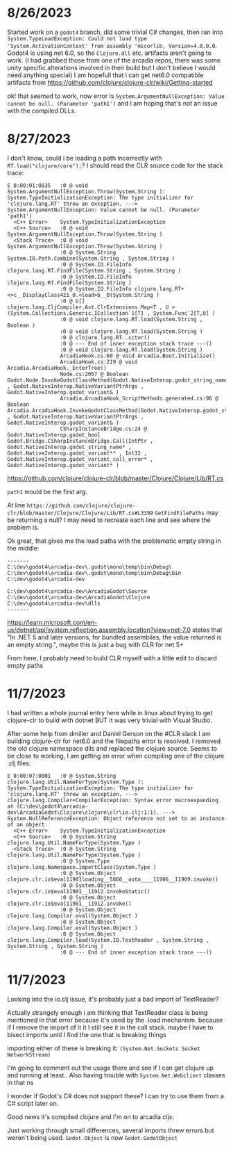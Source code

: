 # 8/26/2023

Started work on a `godot4` branch, did some trivial C# changes, then ran into `System.TypeLoadException: Could not load type 'System.ActivationContext' from assembly 'mscorlib, Version=4.0.0.0`.  Godot4 is using net 6.0, so the `Clojure.dll` etc. artifacts aren't going to work.  (I had grabbed those from one of the arcadia repos, there was some unity specific alterations involved in their build but I don't believe I would need anything special) I am hopefull that i can get net6.0 compatible artifacts from https://github.com/clojure/clojure-clr/wiki/Getting-started

ok! that seemed to work, now error is `System.ArgumentNullException: Value cannot be null. (Parameter 'path1')` and I am hoping that's not an issue with the compiled DLLs.

# 8/27/2023

I don't know, could i be loading a path incorrectly with `RT.load("clojure/core");`? I should read the CLR source code for the stack trace:

```
E 0:00:01:0835   :0 @ void System.ArgumentNullException.Throw(System.String ): System.TypeInitializationException: The type initializer for 'clojure.lang.RT' threw an exception. ---> System.ArgumentNullException: Value cannot be null. (Parameter 'path1')
  <C++ Error>    System.TypeInitializationException
  <C++ Source>   :0 @ void System.ArgumentNullException.Throw(System.String )
  <Stack Trace>  :0 @ void System.ArgumentNullException.Throw(System.String )
                 :0 @ System.String System.IO.Path.Combine(System.String , System.String )
                 :0 @ System.IO.FileInfo clojure.lang.RT.FindFile(System.String , System.String )
                 :0 @ System.IO.FileInfo clojure.lang.RT.FindFile(System.String )
                 :0 @ System.IO.FileInfo clojure.lang.RT+<>c__DisplayClass421_0.<load>b__0(System.String )
                 :0 @ U[] clojure.lang.CljCompiler.Ast.ClrExtensions.Map<T , U >(System.Collections.Generic.ICollection`1[T] , System.Func`2[T,U] )
                 :0 @ void clojure.lang.RT.load(System.String , Boolean )
                 :0 @ void clojure.lang.RT.load(System.String )
                 :0 @ clojure.lang.RT..cctor()
                 :0 @ --- End of inner exception stack trace ---()
                 :0 @ void clojure.lang.RT.load(System.String )
                 ArcadiaHook.cs:60 @ void Arcadia.Boot.Initialize()
                 ArcadiaHook.cs:219 @ void Arcadia.ArcadiaHook._EnterTree()
                 Node.cs:2057 @ Boolean Godot.Node.InvokeGodotClassMethod(Godot.NativeInterop.godot_string_name& , Godot.NativeInterop.NativeVariantPtrArgs , Godot.NativeInterop.godot_variant& )
                 Arcadia.ArcadiaHook_ScriptMethods.generated.cs:96 @ Boolean Arcadia.ArcadiaHook.InvokeGodotClassMethod(Godot.NativeInterop.godot_string_name& , Godot.NativeInterop.NativeVariantPtrArgs , Godot.NativeInterop.godot_variant& )
                 CSharpInstanceBridge.cs:24 @ Godot.NativeInterop.godot_bool Godot.Bridge.CSharpInstanceBridge.Call(IntPtr , Godot.NativeInterop.godot_string_name* , Godot.NativeInterop.godot_variant** , Int32 , Godot.NativeInterop.godot_variant_call_error* , Godot.NativeInterop.godot_variant* )
```

https://github.com/clojure/clojure-clr/blob/master/Clojure/Clojure/Lib/RT.cs

`path1` would be the first arg.

At line `https://github.com/clojure/clojure-clr/blob/master/Clojure/Clojure/Lib/RT.cs#L3399` `GetFindFilePaths` may be returning a null? I may need to recreate each line and see where the problem is.

Ok great, that gives me the load paths with the problematic empty string in the middle:

```
-------
C:\dev\godot4\arcadia-dev\.godot\mono\temp\bin\Debug\
C:\dev\godot4\arcadia-dev\.godot\mono\temp\bin\Debug\bin
C:\dev\godot4\arcadia-dev

C:\dev\godot4\arcadia-dev\ArcadiaGodot\Source
C:\dev\godot4\arcadia-dev\ArcadiaGodot\Clojure
C:\dev\godot4\arcadia-dev\dlls
-------
```

https://learn.microsoft.com/en-us/dotnet/api/system.reflection.assembly.location?view=net-7.0 states that "In .NET 5 and later versions, for bundled assemblies, the value returned is an empty string.", maybe this is just a bug with CLR for net 5+

From here, I probably need to build CLR myself with a little edit to discard empty paths 

# 11/7/2023

I had written a whole journal entry here while in linux about trying to get clojure-clr to build with dotnet BUT it was very trivial with Visual Studio. 

After some help from dmiller and Daniel Gerson on the #CLR slack I am building clojure-clr for net6.0 and the filepaths error is resolved. I removed the old clojure namespace dlls and replaced the clojure source.  Seems to be close to working, I am getting an error when compiling one of the clojure .clj files:

```
E 0:00:07:0001   :0 @ System.String clojure.lang.Util.NameForType(System.Type ): System.TypeInitializationException: The type initializer for 'clojure.lang.RT' threw an exception. ---> clojure.lang.Compiler+CompilerException: Syntax error macroexpanding at (C:\dev\godot4\arcadia-dev\ArcadiaGodot\Clojure\clojure\clr\io.clj:1:1). ---> System.NullReferenceException: Object reference not set to an instance of an object.
  <C++ Error>    System.TypeInitializationException
  <C++ Source>   :0 @ System.String clojure.lang.Util.NameForType(System.Type )
  <Stack Trace>  :0 @ System.String clojure.lang.Util.NameForType(System.Type )
                 :0 @ System.Type clojure.lang.Namespace.importClass(System.Type )
                 :0 @ System.Object clojure.clr.io$eval11901loading__5860__auto____11906__11909.invoke()
                 :0 @ System.Object clojure.clr.io$eval11901__11912.invokeStatic()
                 :0 @ System.Object clojure.clr.io$eval11901__11912.invoke()
                 :0 @ System.Object clojure.lang.Compiler.eval(System.Object )
                 :0 @ System.Object clojure.lang.Compiler.eval(System.Object )
                 :0 @ System.Object clojure.lang.Compiler.load(System.IO.TextReader , System.String , System.String , System.String )
                 :0 @ --- End of inner exception stack trace ---()
```

# 11/7/2023

Looking into the io.clj issue, it's probably just a bad import of TextReader? 

Actually strangely enough i am thinking that TextReader class is being mentioned in that error because it's used by the .load mechanism. because if I remove the import of it it I still see it in the call stack. maybe I have to bisect imports until I find the one that is breaking things

importing either of these is breaking it: `(System.Net.Sockets Socket NetworkStream)`

I'm going to comment out the usage there and see if I can get clojure up and running at least.. Also having trouble with `System.Net.Webclient` classes in that ns

I wonder if Godot's C# does not support these? I can try to use them from a C# script later on.

Good news it's compiled clojure and I'm on to arcadia cljs:

Just working through small differences, several imports threw errors but weren't being used. `Godot.Object` is now `Godot.GodotObject`